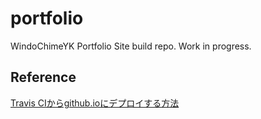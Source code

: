 # portfolio
WindoChimeYK Portfolio Site build repo. Work in progress.

## Reference
[Travis CIからgithub.ioにデプロイする方法](https://qiita.com/dora56/items/cafae475daec802b6b8f)
